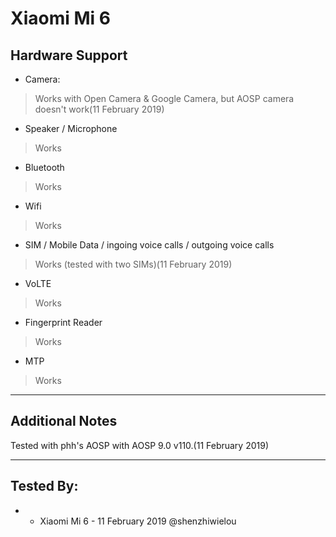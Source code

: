 # Xiaomi Mi 6

## Hardware Support

* Camera:
> Works with Open Camera & Google Camera, but AOSP camera doesn't work(11 February 2019)

* Speaker / Microphone
> Works

* Bluetooth
> Works

* Wifi
> Works

* SIM / Mobile Data / ingoing voice calls / outgoing voice calls
> Works (tested with two SIMs)(11 February 2019)

* VoLTE
> Works

* Fingerprint Reader
> Works

* MTP
> Works
***
## Additional Notes
Tested with phh's AOSP with AOSP 9.0 v110.(11 February 2019)


***


## Tested By:
*  - Xiaomi Mi 6 - 11 February 2019     @shenzhiwielou